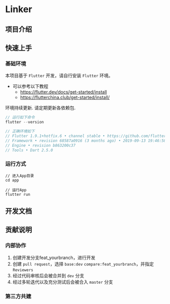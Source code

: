 # Linker

## 项目介绍

## 快速上手

### 基础环境
本项目基于 `Flutter` 开发，请自行安装 `Flutter` 环境。
- 可以参考以下教程
    - https://flutter.dev/docs/get-started/install
    - https://flutterchina.club/get-started/install/

环境持续更新. 请定期更新各依赖包.

```dart
// 运行如下命令
flutter --version

// 正确环境如下
// Flutter 1.9.1+hotfix.6 • channel stable • https://github.com/flutter/flutter.git
// Framework • revision 68587a0916 (3 months ago) • 2019-09-13 19:46:58 -0700
// Engine • revision b863200c37
// Tools • Dart 2.5.0
```

### 运行方式
```
// 进入App目录
cd app

// 运行App
flutter run
```

## 开发文档

## 贡献说明
### 内部协作
1. 创建开发分支feat_yourbranch，进行开发
1. 创建 `pull request`，选择 `base:dev` `compare:feat_yourbranch`，并指定 `Reviewers`
1. 经过代码审核后会被合并到 `dev` 分支
1. 经过多轮迭代以及充分测试后会被合入 `master` 分支

### 第三方共建